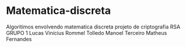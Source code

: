 # Matematica-discreta
Algoritimos envolvendo matematica discreta 
projeto de criptografia RSA
GRUPO 1
Lucas Vinicius 
Rommel Tolledo 
Manoel Terceiro
Matheus Fernandes
